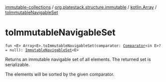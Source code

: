 [immutable-collections](../../index.md) / [org.platestack.structure.immutable](../index.md) / [kotlin.Array](index.md) / [toImmutableNavigableSet](.)

# toImmutableNavigableSet

`fun <E> Array<E>.toImmutableNavigableSet(comparator: `[`Comparator`](http://docs.oracle.com/javase/6/docs/api/java/util/Comparator.html)`<in E>? = null): `[`ImmutableNavigableSet`](../-immutable-navigable-set/index.md)`<E>`

Returns an immutable navigable set of all elements. The returned set is serializable.

The elements will be sorted by the given comparator.

